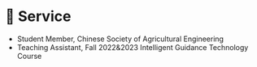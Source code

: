 # 👔 Service
- Student Member, Chinese Society of Agricultural Engineering
- Teaching Assistant, Fall 2022&2023 Intelligent Guidance Technology Course
<!-- - Class Assistant, Smart Agriculture (AI+) Special Class for Improving the Comprehensive Ability of Graduate Students -->
<!-- - Publicity Assistant, Shaanxi Special Project of 2022 China Agricultural University Undergraduate Online Information Session -->


<!-- 汪院士学术会议志愿者 -->
<!-- GTC22会议注册负责 -->
<!-- 带本科毕设 -->